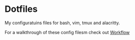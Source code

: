 # Dotfiles

My configuratuins files for bash, vim, tmux and alacritty.

For a walkthrough of these config filesm check out [Workflow](https://kaique-3.gitbook.io/kaiquepy/sistemas-operacionais/linux/workflow)
